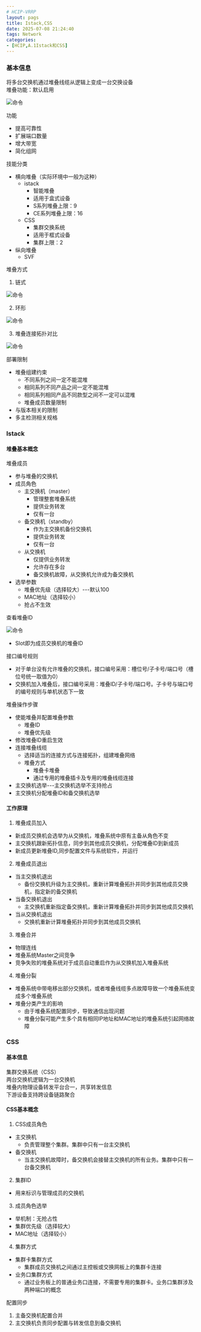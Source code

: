 ```yaml
---
# HCIP-VRRP
layout: pags
title: Istack,CSS
date: 2025-07-08 21:24:40
tags: Network
categories: 
- [HCIP,A.1Istack和CSS]
---
```


### 基本信息

将多台交换机通过堆叠线缆从逻辑上变成一台交换设备        
堆叠功能：默认启用

![命令](../imgs/堆叠/堆叠.png)
<!-- more -->
功能

- 提高可靠性
- 扩展端口数量
- 增大带宽
- 简化组网

技能分类

- 横向堆叠（实际环境中一般为这种）
  - istack
    - 智能堆叠
    - 适用于盒式设备
    - S系列堆叠上限：9
    - CE系列堆叠上限：16
  - CSS
    - 集群交换系统
    - 适用于框式设备
    - 集群上限：2
- 纵向堆叠
  - SVF

堆叠方式

1. 链式

![命令](../imgs/堆叠/链式.png)

2. 环形

![命令](../imgs/堆叠/环形.png)

3. 堆叠连接拓扑对比  

![命令](../imgs/堆叠/对比.png)

部署限制

- 堆叠组建约束
  - 不同系列之间一定不能混堆
  - 相同系列不同产品之间一定不能混堆
  - 相同系列相同产品不同款型之间不一定可以混堆
  - 堆叠成员数量限制
- 与版本相关的限制
- 多主检测相关规格

### Istack

#### 堆叠基本概念

堆叠成员
- 参与堆叠的交换机
- 成员角色
  - 主交换机（master）
    - 管理整套堆叠系统
    - 提供业务转发
    - 仅有一台
  - 备交换机（standby）
    - 作为主交换机备份交换机
    - 提供业务转发
    - 仅有一台
  - 从交换机
    - 仅提供业务转发
    - 允许存在多台
    - 备交换机故障，从交换机允许成为备交换机
- 选举参数
  - 堆叠优先级（选择较大）---默认100
  - MAC地址（选择较小）
  - 抢占不生效 

查看堆叠ID  

![命令](../imgs/堆叠/查看堆叠ID.png)

- Slot即为成员交换机的堆叠ID

接口编号规则
- 对于单台没有允许堆叠的交换机，接口编号采用：槽位号/子卡号/端口号（槽位号统一取值为0）
- 交换机加入堆叠后，接口编号采用：堆叠ID/子卡号/端口号。子卡号与端口号的编号规则与单机状态下一致

堆叠操作步骤

- 使能堆叠并配置堆叠参数
  - 堆叠ID
  -  堆叠优先级
- 修改堆叠ID重启生效
- 连接堆叠线缆
  - 选择适当的连接方式与连接拓扑，组建堆叠网络 
  - 堆叠方式
    - 堆叠卡堆叠
    - 通过专用的堆叠插卡及专用的堆叠线缆连接
- 主交换机选举---主交换机选举不支持抢占
- 主交换机分配堆叠ID和备交换机选举

#### 工作原理

1. 堆叠成员加入
- 新成员交换机会选举为从交换机，堆叠系统中原有主备从角色不变
- 主交换机跟新拓扑信息，同步到其他成员交换机，分配堆叠ID到新成员
- 新成员更新堆叠ID,同步配置文件与系统软件，并运行

2. 堆叠成员退出
- 当主交换机退出
  - 备份交换机升级为主交换机，重新计算堆叠拓扑并同步到其他成员交换机，指定新的备交换机
- 当备交换机退出
  - 主交换机重新指定备交换机，重新计算堆叠拓扑并同步到其他成员交换机
- 当从交换机退出
  - 交换机重新计算堆叠拓扑并同步到其他成员交换机

3. 堆叠合并
- 物理连线
- 堆叠系统Master之间竞争
- 竞争失败的堆叠系统对于成员自动重启作为从交换机加入堆叠系统

4. 堆叠分裂
- 堆叠系统中带电移出部分交换机，或者堆叠线缆多点故障导致一个堆叠系统变成多个堆叠系统
- 堆叠分类产生的影响
  - 由于堆叠系统配置同步，导致通信出现问题
  - 堆叠分裂可能产生多个具有相同IP地址和MAC地址的堆叠系统引起网络故障

### CSS

#### 基本信息

集群交换系统（CSS）    
两台交换机逻辑为一台交换机    
堆叠内物理设备转发平台合一，共享转发信息    
下游设备支持跨设备链路聚合    

#### CSS基本概念

1. CSS成员角色
  - 主交换机
    - 负责管理整个集群。集群中只有一台主交换机
  - 备交换机
    - 当主交换机故障时，备交换机会接替主交换机的所有业务。集群中只有一台备交换机

2. 集群ID
- 用来标识与管理成员的交换机

3. 成员角色选举
  - 举机制：无抢占性
  - 集群优先级（选择较大）
  - MAC地址（选择较小）

4. 集群方式
- 集群卡集群方式
  - 集群成员交换机之间通过主控板或交换网板上的集群卡连接
- 业务口集群方式
  - 通过业务板上的普通业务口连接，不需要专用的集群卡。业务口集群涉及两种端口的概念

配置同步

1. 主备交换机配置合并
2. 主交换机负责同步配置与转发信息到备交换机  







